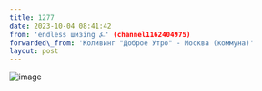 ```yaml
---
title: 1277
date: 2023-10-04 08:41:42
from: 'endless шизing ⍼' (channel1162404975)
forwarded\_from: 'Коливинг "Доброе Утро" - Москва (коммуна)'
layout: post
---
```


![image](photos/photo_179@04-10-2023_08-41-42.jpg)


